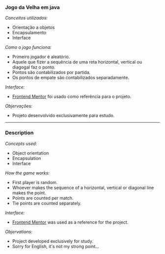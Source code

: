 ### Jogo da Velha em java

*Conceitos utilizados:*

- Orientação a objetos
- Encapsulamento
- Interface

*Como o jogo funciona:*

- Primeiro jogador é aleatório.
- Aquele que fizer a sequência de uma reta horizontal, vertical ou diagogal faz o ponto.
- Pontos são contabilizados por partida.
- Os pontos de empate são contabilizados separadamente.

*Interface:*

- <a href="https://www.frontendmentor.io/challenges/tic-tac-toe-game-Re7ZF_E2v">Frontend Mentor</a> foi usado como referência para o projeto.

*Objervações:*

- Projeto desenvolvido exclusivamente para estudo.

---

### Description

*Concepts used:*

- Object orientation
- Encapsulation
- Interface

*How the game works:*

- First player is random.
- Whoever makes the sequence of a horizontal, vertical or diagonal line makes the point.
- Points are counted per match.
- Tie points are counted separately.

*Interface:*

- <a href="https://www.frontendmentor.io/challenges/tic-tac-toe-game-Re7ZF_E2v">Frontend Mentor</a> was used as a reference for the project.

*Objervations:*

- Project developed exclusively for study.
- Sorry for English, it's not my strong point...
